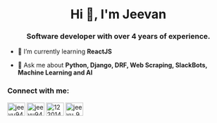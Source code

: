 <h1 align="center">Hi 👋, I'm Jeevan</h1>
<h3 align="center">Software developer with over 4 years of experience.</h3>

- 🌱 I’m currently learning **ReactJS**

- 💬 Ask me about **Python, Django, DRF, Web Scraping, SlackBots, Machine Learning and AI**

<h3 align="left">Connect with me:</h3>
<p align="left">
<a href="https://twitter.com/jeevu94" target="blank"><img align="center" src="https://raw.githubusercontent.com/rahuldkjain/github-profile-readme-generator/master/src/images/icons/Social/twitter.svg" alt="jeevu94" height="30" width="40" /></a>
<a href="https://linkedin.com/in/jeevu94" target="blank"><img align="center" src="https://raw.githubusercontent.com/rahuldkjain/github-profile-readme-generator/master/src/images/icons/Social/linked-in-alt.svg" alt="jeevu94" height="30" width="40" /></a>
<a href="https://stackoverflow.com/users/12201407" target="blank"><img align="center" src="https://raw.githubusercontent.com/rahuldkjain/github-profile-readme-generator/master/src/images/icons/Social/stack-overflow.svg" alt="12201407" height="30" width="40" /></a>
<a href="https://instagram.com/jeevu_94" target="blank"><img align="center" src="https://raw.githubusercontent.com/rahuldkjain/github-profile-readme-generator/master/src/images/icons/Social/instagram.svg" alt="jeevu_94" height="30" width="40" /></a>
